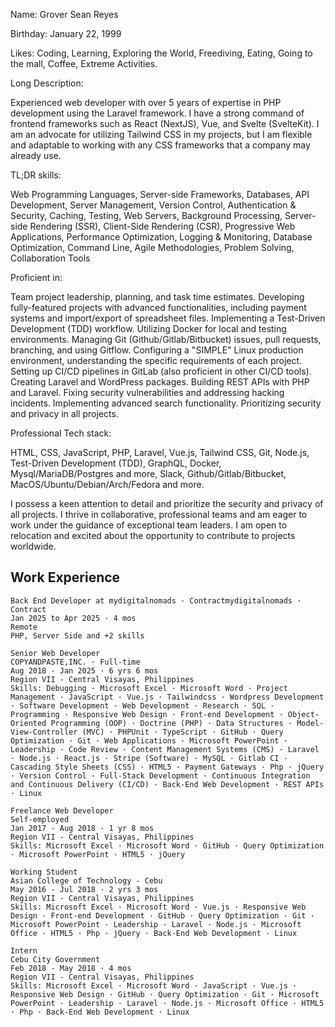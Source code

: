 Name: Grover Sean Reyes

Birthday: January 22, 1999

Likes: Coding, Learning, Exploring the World, Freediving, Eating, Going to the mall, Coffee, Extreme Activities.

Long Description:

Experienced web developer with over 5 years of expertise in PHP development using the Laravel framework. I have a strong command of frontend frameworks such as React (NextJS), Vue, and Svelte (SvelteKit). I am an advocate for utilizing Tailwind CSS in my projects, but I am flexible and adaptable to working with any CSS frameworks that a company may already use.

TL;DR skills:

Web Programming Languages, Server-side Frameworks, Databases, API Development, Server Management, Version Control, Authentication & Security, Caching, Testing, Web Servers, Background Processing, Server-side Rendering (SSR), Client-Side Rendering (CSR), Progressive Web Applications, Performance Optimization, Logging & Monitoring, Database Optimization, Command Line, Agile Methodologies, Problem Solving, Collaboration Tools

Proficient in:

Team project leadership, planning, and task time estimates.
Developing fully-featured projects with advanced functionalities, including payment systems and import/export of spreadsheet files.
Implementing a Test-Driven Development (TDD) workflow.
Utilizing Docker for local and testing environments.
Managing Git (Github/Gitlab/Bitbucket) issues, pull requests, branching, and using Gitflow.
Configuring a "SIMPLE" Linux production environment, understanding the specific requirements of each project.
Setting up CI/CD pipelines in GitLab (also proficient in other CI/CD tools).
Creating Laravel and WordPress packages.
Building REST APIs with PHP and Laravel.
Fixing security vulnerabilities and addressing hacking incidents.
Implementing advanced search functionality.
Prioritizing security and privacy in all projects.

Professional Tech stack:

HTML, CSS, JavaScript, PHP, Laravel, Vue.js, Tailwind CSS, Git, Node.js, Test-Driven Development (TDD), GraphQL, Docker, Mysql/MariaDB/Postgres and more, Slack, Github/Gitlab/Bitbucket, MacOS/Ubuntu/Debian/Arch/Fedora and more.
 
I possess a keen attention to detail and prioritize the security and privacy of all projects. I thrive in collaborative, professional teams and am eager to work under the guidance of exceptional team leaders. I am open to relocation and excited about the opportunity to contribute to projects worldwide.


## Work Experience

```
Back End Developer at mydigitalnomads · Contractmydigitalnomads · Contract
Jan 2025 to Apr 2025 · 4 mos
Remote
PHP, Server Side and +2 skills
```

```
Senior Web Developer
COPYANDPASTE,INC. · Full-time
Aug 2018 - Jan 2025 · 6 yrs 6 mos
Region VII - Central Visayas, Philippines
Skills: Debugging · Microsoft Excel · Microsoft Word · Project Management · JavaScript · Vue.js · Tailwindcss · Wordpress Development · Software Development · Web Development · Research · SQL · Programming · Responsive Web Design · Front-end Development · Object-Oriented Programming (OOP) · Doctrine (PHP) · Data Structures · Model-View-Controller (MVC) · PHPUnit · TypeScript · GitHub · Query Optimization · Git · Web Applications · Microsoft PowerPoint · Leadership · Code Review · Content Management Systems (CMS) · Laravel · Node.js · React.js · Stripe (Software) · MySQL · Gitlab CI · Cascading Style Sheets (CSS) · HTML5 · Payment Gateways · Php · jQuery · Version Control · Full-Stack Development · Continuous Integration and Continuous Delivery (CI/CD) · Back-End Web Development · REST APIs · Linux
```

```
Freelance Web Developer
Self-employed
Jan 2017 - Aug 2018 · 1 yr 8 mos
Region VII - Central Visayas, Philippines
Skills: Microsoft Excel · Microsoft Word · GitHub · Query Optimization · Microsoft PowerPoint · HTML5 · jQuery
```

```
Working Student
Asian College of Technology - Cebu
May 2016 - Jul 2018 · 2 yrs 3 mos
Region VII - Central Visayas, Philippines
Skills: Microsoft Excel · Microsoft Word · Vue.js · Responsive Web Design · Front-end Development · GitHub · Query Optimization · Git · Microsoft PowerPoint · Leadership · Laravel · Node.js · Microsoft Office · HTML5 · Php · jQuery · Back-End Web Development · Linux
```

```
Intern
Cebu City Government
Feb 2018 - May 2018 · 4 mos
Region VII - Central Visayas, Philippines
Skills: Microsoft Excel · Microsoft Word · JavaScript · Vue.js · Responsive Web Design · GitHub · Query Optimization · Git · Microsoft PowerPoint · Leadership · Laravel · Node.js · Microsoft Office · HTML5 · Php · Back-End Web Development · Linux
```